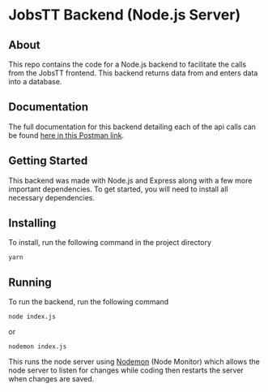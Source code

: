 # JobsTT Backend (Node.js Server)

## About
This repo contains the code for a Node.js backend to facilitate the calls from the JobsTT frontend. This backend returns data from and enters data into a database.

## Documentation
The full documentation for this backend detailing each of the api calls can be found [here in this Postman link](https://documenter.getpostman.com/view/4777384/S1TVXdcB).

## Getting Started
This backend was made with Node.js and Express along with a few more important dependencies. To get started, you will need to install all necessary dependencies.

## Installing
To install, run the following command in the project directory
```
yarn
```

## Running
To run the backend, run the following command
```
node index.js
```
or
```
nodemon index.js
```
This runs the node server using [Nodemon](https://www.npmjs.com/package/nodemon) (Node Monitor) which allows the node server to listen for changes while coding then restarts the server when changes are saved.


